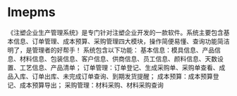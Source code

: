# Imepms
 《注塑企业生产管理系统》是专门针对注塑企业开发的一款软件。系统主要包含基本信息、订单管理、成本预算、采购管理四大模块，操作简便易懂、查询功能简洁明了，是管理者的好帮手！ 系统包含以下功能： 基本信息：模具信息、产品信息、材料信息、包装信息、客户信息、供商信息、员工信息、颜料信息、天数设置、工艺信息、产品清单； 订单管理：订单登记、生成采购单、采购单查看、成品入库、订单出库、未完成订单查询、到期发货提醒； 成本预算：成本预算登记、成本预算导出； 采购管理：材料采购、材料采购查询 
